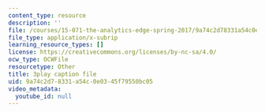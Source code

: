 ```yaml
---
content_type: resource
description: ''
file: /courses/15-071-the-analytics-edge-spring-2017/9a74c2d78331a54c0e0345f79550bc05_EOWyWHTA_vQ.srt
file_type: application/x-subrip
learning_resource_types: []
license: https://creativecommons.org/licenses/by-nc-sa/4.0/
ocw_type: OCWFile
resourcetype: Other
title: 3play caption file
uid: 9a74c2d7-8331-a54c-0e03-45f79550bc05
video_metadata:
  youtube_id: null
---
```


